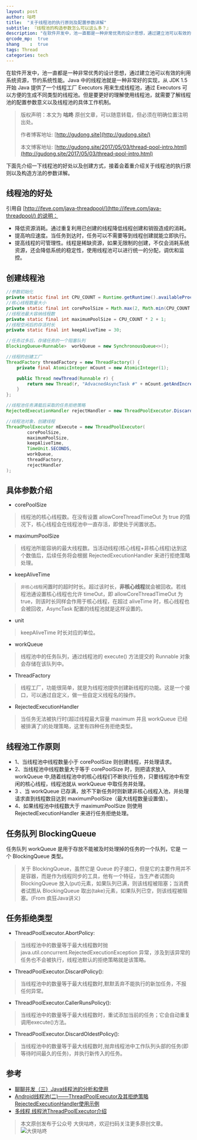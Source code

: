 ```yaml
---
layout: post
author: 咕咚
title:  "关于线程池的执行原则及配置参数详解"
subtitle: 『线程池的构造参数怎么可以这么多？』
description: "在软件开发中，池一直都是一种非常优秀的设计思想，通过建立池可以有效的利用系统资源，节约系统性能。Java 中的线程池就是一种非常好的实现，从 JDK 1.5 开始 Java 提供了一个线程工厂 Executors 用来生成线程池，通过 Executors 可以方便的生成不同类型的线程池。但是要更好的理解使用线程池，就需要了解线程池的配置参数意义以及线程池的具体工作机制。"
qrcode_mp:  true 
shang    :  true
tags: Thread 
categories: tech 
---
```


在软件开发中，池一直都是一种非常优秀的设计思想，通过建立池可以有效的利用系统资源，节约系统性能。Java 中的线程池就是一种非常好的实现，从 JDK 1.5 开始 Java 提供了一个线程工厂 Executors 用来生成线程池，通过 Executors 可以方便的生成不同类型的线程池。但是要更好的理解使用线程池，就需要了解线程池的配置参数意义以及线程池的具体工作机制。

> 版权声明：本文为 **咕咚** 原创文章，可以随意转载，但必须在明确位置注明出处。
> 
> 作者博客地址: [http://gudong.site](http://gudong.site/)
> 
> 本文博客地址: [http://gudong.site/2017/05/03/thread-pool-intro.html](http://gudong.site/2017/05/03/thread-pool-intro.html)


下面先介绍一下线程池的好处以及创建方式，接着会着重介绍关于线程池的执行原则以及构造方法的参数详解。

## 线程池的好处

引用自 [http://ifeve.com/java-threadpool/](http://ifeve.com/java-threadpool/) 的说明：

- 降低资源消耗。通过重复利用已创建的线程降低线程创建和销毁造成的消耗。
- 提高响应速度。当任务到达时，任务可以不需要等到线程创建就能立即执行。
- 提高线程的可管理性。线程是稀缺资源，如果无限制的创建，不仅会消耗系统资源，还会降低系统的稳定性，使用线程池可以进行统一的分配，调优和监控。

## 创建线程池

```java
//参数初始化
private static final int CPU_COUNT = Runtime.getRuntime().availableProcessors();
//核心线程数量大小
private static final int corePoolSize = Math.max(2, Math.min(CPU_COUNT - 1, 4));
//线程池最大容纳线程数
private static final int maximumPoolSize = CPU_COUNT * 2 + 1;
//线程空闲后的存活时长
private static final int keepAliveTime = 30;

//任务过多后，存储任务的一个阻塞队列
BlockingQueue<Runnable>  workQueue = new SynchronousQueue<>();

//线程的创建工厂
ThreadFactory threadFactory = new ThreadFactory() {
    private final AtomicInteger mCount = new AtomicInteger(1);

    public Thread newThread(Runnable r) {
        return new Thread(r, "AdvacnedAsyncTask #" + mCount.getAndIncrement());
    }
};

//线程池任务满载后采取的任务拒绝策略
RejectedExecutionHandler rejectHandler = new ThreadPoolExecutor.DiscardOldestPolicy();

//线程池对象，创建线程
ThreadPoolExecutor mExecute = new ThreadPoolExecutor(
        corePoolSize, 
        maximumPoolSize,
        keepAliveTime,
        TimeUnit.SECONDS,
        workQueue,
        threadFactory, 
        rejectHandler
);
```

## 具体参数介绍

- corePoolSize 

> 线程池的核心线程数。在没有设置 allowCoreThreadTimeOut 为 true 的情况下，核心线程会在线程池中一直存活，即使处于闲置状态。

- maximumPoolSize 

> 线程池所能容纳的最大线程数。当活动线程(核心线程+非核心线程)达到这个数值后，后续任务将会根据 RejectedExecutionHandler 来进行拒绝策略处理。

- keepAliveTime

> `非核心线程`闲置时的超时时长。超过该时长，**非核心线程**就会被回收。若线程池通设置核心线程也允许 timeOut，即 allowCoreThreadTimeOut 为 true，则该时长同样会作用于核心线程，在超过 aliveTime 时，核心线程也会被回收，AsyncTask 配置的线程池就是这样设置的。

- unit

> keepAliveTime 时长对应的单位。

- workQueue 

> 线程池中的任务队列，通过线程池的 execute() 方法提交的 Runnable 对象会存储在该队列中。

- ThreadFactory 

> 线程工厂，功能很简单，就是为线程池提供创建新线程的功能。这是一个接口，可以通过自定义，做一些自定义线程名的操作。

- RejectedExecutionHandler

> 当任务无法被执行时(超过线程最大容量 maximum 并且 workQueue 已经被排满了)的处理策略，这里有四种任务拒绝类型。

## 线程池工作原则

- 1、当线程池中线程数量小于 corePoolSize 则创建线程，并处理请求。
- 2、当线程池中线程数量大于等于 corePoolSize 时，则把请求放入 workQueue 中,随着线程池中的核心线程们不断执行任务，只要线程池中有空闲的核心线程，线程池就从 workQueue 中取任务并处理。
- 3 、当 workQueue 已存满，放不下新任务时则新建非核心线程入池，并处理请求直到线程数目达到 maximumPoolSize（最大线程数量设置值）。
- 4、如果线程池中线程数大于 maximumPoolSize 则使用 RejectedExecutionHandler 来进行任务拒绝处理。

## 任务队列 BlockingQueue

任务队列 workQueue 是用于存放不能被及时处理掉的任务的一个队列，它是
一个 BlockingQueue 类型。

> 关于 BlockingQueue，虽然它是 Queue 的子接口，但是它的主要作用并不是容器，而是作为线程同步的工具，他有一个特征，当生产者试图向 BlockingQueue 放入(put)元素，如果队列已满，则该线程被阻塞；当消费者试图从 BlockingQueue 取出(take)元素，如果队列已空，则该线程被阻塞。(From 疯狂Java讲义)

## 任务拒绝类型

- ThreadPoolExecutor.AbortPolicy: 

> 当线程池中的数量等于最大线程数时抛 java.util.concurrent.RejectedExecutionException 异常，涉及到该异常的任务也不会被执行，线程池默认的拒绝策略就是该策略。

- ThreadPoolExecutor.DiscardPolicy():

> 当线程池中的数量等于最大线程数时,默默丢弃不能执行的新加任务，不报任何异常。

- ThreadPoolExecutor.CallerRunsPolicy(): 

> 当线程池中的数量等于最大线程数时，重试添加当前的任务；它会自动重复调用execute()方法。

- ThreadPoolExecutor.DiscardOldestPolicy(): 

> 当线程池中的数量等于最大线程数时,抛弃线程池中工作队列头部的任务(即等待时间最久的任务)，并执行新传入的任务。 

## 参考
- [聊聊并发（三）Java线程池的分析和使用](http://ifeve.com/java-threadpool/)
- [Android线程池(二)——ThreadPoolExecutor及其拒绝策略RejectedExecutionHandler使用示例](http://blog.csdn.net/lfdfhl/article/details/40739093)
- [多线程 线程池ThreadPoolExecutor介绍](http://blog.csdn.net/u014099894/article/details/50900689)

> 本文原创发布于公众号 大侠咕咚，欢迎扫码关注更多原创文章。
> ![大侠咕咚](http://upload-images.jianshu.io/upload_images/588640-20fdcda8075edb5d.jpg?imageMogr2/auto-orient/strip%7CimageView2/2/w/1240)
